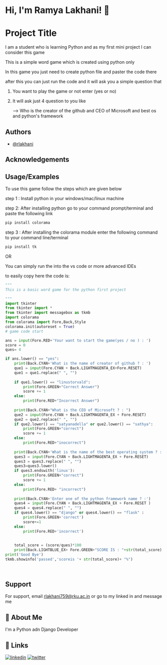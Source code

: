 
# Hi, I'm Ramya Lakhani! 👋


# Project Title

I am a student who is learning Python and as my first mini project I can consider this game 

This is a simple word game which is created using python only

In this game you just need to create python file and paster the code there 

after this you can just run the code and it will ask you a simple question that 

1) You want to play the game or not enter (yes or no)

2) It will ask just 4 question to you like 
    
    --> Who is the creator of the github and CEO of Microsoft and best os and python's framework




## Authors

- [@rlakhani](https://github.com/rlakhani21)
## Acknowledgements



## Usage/Examples

To use this game follow the steps which are given below 

step 1 : Install python in your windows/mac/linux machine 

step 2: After installing python go to your command prompt/terminal and paste the following link

```python
pip install colorama
```

step 3 : After installing the colorama module enter the following command to your command line/terminal 

```python
pip install tk
```
OR 

You can simply run the into the vs code or more advanced IDEs

to easily copy here the code is:

```python
"""    
This is a basic word game for the python first project 

"""
import tkinter
from tkinter import *
from tkinter import messagebox as tkmb
import colorama
from colorama import Fore,Back,Style
colorama.init(autoreset = True)
# game code start 

ans = input(Fore.RED+'Your want to start the game(yes / no ) : ')
score = 0
ques= 4

if ans.lower() == "yes":
    print(Back.CYAN+'What is the name of creator of github ? : ')
    que1 = input(Fore.CYAN + Back.LIGHTMAGENTA_EX+Fore.RESET)
    que1 = que1.replace(" ", "")
  
    if que1.lower() == "linustorvald":
        print(Fore.GREEN+"Correct Answer")
        score += 1
    else:
        print(Fore.RED+"Incorrect Answer")
    
    print(Back.CYAN+"What is the CEO of Microsoft ? : ")
    que2 = input(Fore.CYAN + Back.LIGHTMAGENTA_EX + Fore.RESET)
    que2 = que2.replace(" ", "")
    if que2.lower() == "satyanadella" or que2.lower() == "sathya":
        print(Fore.GREEN+"correct")
        score += 1
    else:
        print(Fore.RED+"inocorrect")
    
    print(Back.CYAN+'What is the name of the best operating system ? : ')
    ques3 = input(Fore.CYAN + Back.LIGHTMAGENTA_EX + Fore.RESET)
    ques3 = ques3.replace(" ", "")
    ques3=ques3.lower()
    if ques3.endswith('linux'):
        print(Fore.GREEN+"correct")
        score += 1 
    else:
        print(Fore.RED+ "incorrect")
        
    print(Back.CYAN+'Enter one of the python framework name ? :')
    ques4 = input(Fore.CYAN + Back.LIGHTMAGENTA_EX + Fore.RESET )
    ques4 = ques4.replace(" ", "")
    if ques4.lower() == "django" or ques4.lower() == "flask" :
        print(Fore.GREEN+'correct')
        score+=1
    else: 
        print(Fore.RED+'incorrect')
        
        
    total_score = (score/ques)*100
    print(Back.LIGHTBLUE_EX+ Fore.GREEN+"SCORE IS : "+str(total_score) + "%") 
print('Good Bye')
tkmb.showinfo('passed','scoreis '+ str(total_score)+ "%")
  
  

```


## Support

For support, email rlakhani759@rku.ac.in or go to my linked in and message me 


## 🚀 About Me
I'm a Python adn Django Developer 

## 🔗 Links
[![linkedin](https://img.shields.io/badge/linkedin-0A66C2?style=for-the-badge&logo=linkedin&logoColor=white)](https://www.linkedin.com/in/ramyakumar-lakhani-8b20ba248/)
[![twitter](https://img.shields.io/badge/twitter-1DA1F2?style=for-the-badge&logo=twitter&logoColor=white)](https://twitter.com/rlakhani759)

